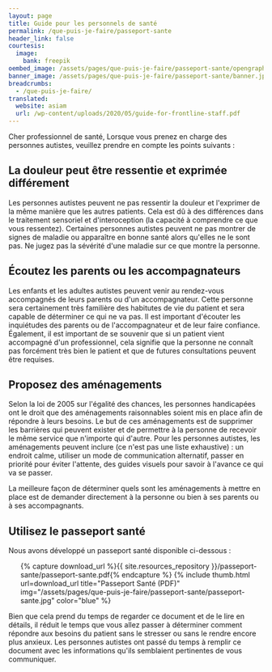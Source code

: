 ```yaml
---
layout: page
title: Guide pour les personnels de santé
permalink: /que-puis-je-faire/passeport-sante
header_link: false
courtesis:
  image:
    bank: freepik
oembed_image: /assets/pages/que-puis-je-faire/passeport-sante/opengraph.jpg
banner_image: /assets/pages/que-puis-je-faire/passeport-sante/banner.jpg
breadcrumbs:
  - /que-puis-je-faire/
translated:
  website: asiam
  url: /wp-content/uploads/2020/05/guide-for-frontline-staff.pdf
---
```


Cher professionnel de santé,
Lorsque vous prenez en charge des personnes autistes, veuillez prendre en compte les points suivants :


## La douleur peut être ressentie et exprimée différement 

Les personnes autistes peuvent ne pas ressentir la douleur et l'exprimer de la même manière que les autres patients.
Cela est dû à des différences dans le traitement sensoriel et d'interoception (la capacité à comprendre ce que vous ressentez).
Certaines personnes autistes peuvent ne pas montrer de signes de maladie ou apparaître en bonne santé alors qu'elles ne le sont pas.
Ne jugez pas la sévérité d'une maladie sur ce que montre la personne.


## Écoutez les parents ou les accompagnateurs

Les enfants et les adultes autistes peuvent venir au rendez-vous accompagnés de leurs parents ou d'un accompagnateur.
Cette personne sera certainement très familière des habitutes de vie du patient et sera capable de déterminer ce qui ne va pas.
Il est important d'écouter les inquiétudes des parents ou de l'accompagnateur et de leur faire confiance.
Également, il est important de se souvenir que si un patient vient accompagné d'un professionnel, cela signifie que la personne ne connaît pas forcément très bien le patient et que 
de futures consultations peuvent être requises.


## Proposez des aménagements

Selon la loi de 2005 sur l'égalité des chances, les personnes handicapées ont le droit que des aménagements raisonnables
soient mis en place afin de répondre à leurs besoins.
Le but de ces aménagements est de supprimer les barrières qui peuvent exister et de permettre à la personne de recevoir le même service que n'importe qui d'autre.
Pour les personnes autistes, les aménagements peuvent inclure (ce n'est pas une liste exhaustive) : 
un endroit calme, utiliser un mode de communication alternatif, passer en priorité pour éviter l'attente, des guides visuels pour savoir à l'avance ce qui va se passer.

La meilleure façon de déterminer quels sont les aménagements à mettre en place est de demander directement à la personne ou bien à ses parents ou à ses accompagnants.


## Utilisez le passeport santé

Nous avons développé un passeport santé disponible ci-dessous :


<ul class="thumb">
 {% capture download_url %}{{ site.resources_repository }}/passeport-sante/passeport-sante.pdf{% endcapture %}
 {% include thumb.html url=download_url title="Passeport Santé (PDF)" img="/assets/pages/que-puis-je-faire/passeport-sante/passeport-sante.jpg" color="blue" %}
</ul>




Bien que cela prend du temps de regarder ce document et de le lire en détails, il réduit le temps que vous allez passer à déterminer comment répondre aux besoins du patient
sans le stresser ou sans le rendre encore plus anxieux.
Les personnes autistes ont passé du temps à remplir ce document avec les informations qu'ils semblaient pertinentes de vous communiquer.


